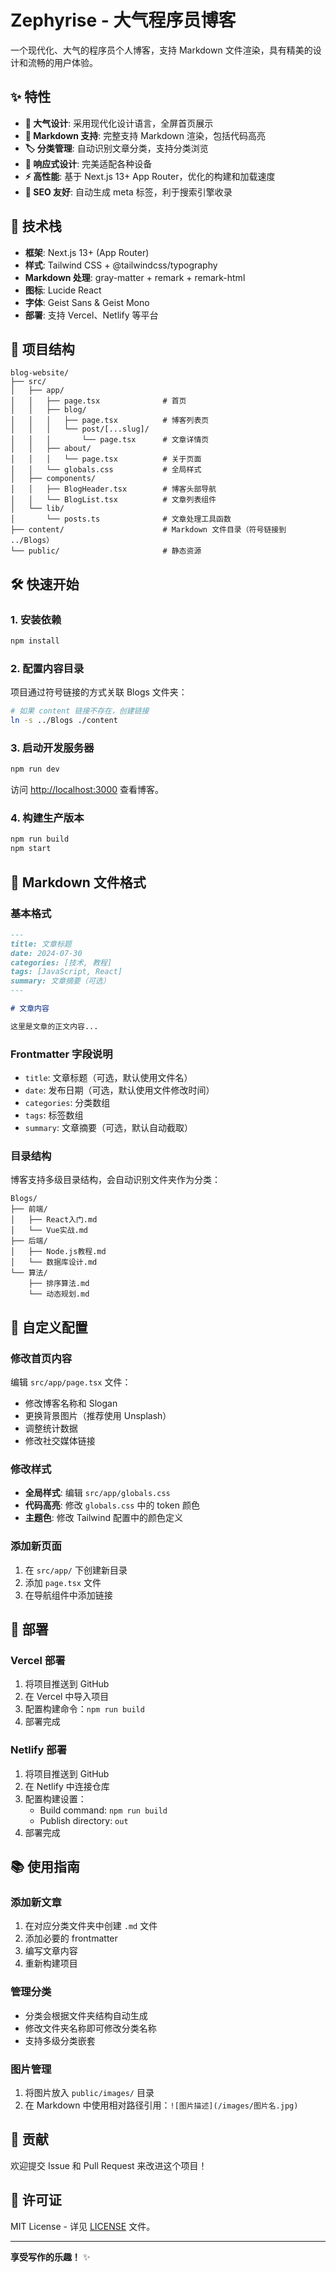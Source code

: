 # Zephyrise - 大气程序员博客

一个现代化、大气的程序员个人博客，支持 Markdown 文件渲染，具有精美的设计和流畅的用户体验。

## ✨ 特性

- **🎨 大气设计**: 采用现代化设计语言，全屏首页展示
- **📝 Markdown 支持**: 完整支持 Markdown 渲染，包括代码高亮
- **🏷️ 分类管理**: 自动识别文章分类，支持分类浏览
- **📱 响应式设计**: 完美适配各种设备
- **⚡ 高性能**: 基于 Next.js 13+ App Router，优化的构建和加载速度
- **🎯 SEO 友好**: 自动生成 meta 标签，利于搜索引擎收录

## 🚀 技术栈

- **框架**: Next.js 13+ (App Router)
- **样式**: Tailwind CSS + @tailwindcss/typography
- **Markdown 处理**: gray-matter + remark + remark-html
- **图标**: Lucide React
- **字体**: Geist Sans & Geist Mono
- **部署**: 支持 Vercel、Netlify 等平台

## 📁 项目结构

```
blog-website/
├── src/
│   ├── app/
│   │   ├── page.tsx              # 首页
│   │   ├── blog/
│   │   │   ├── page.tsx          # 博客列表页
│   │   │   └── post/[...slug]/
│   │   │       └── page.tsx      # 文章详情页
│   │   ├── about/
│   │   │   └── page.tsx          # 关于页面
│   │   └── globals.css           # 全局样式
│   ├── components/
│   │   ├── BlogHeader.tsx        # 博客头部导航
│   │   └── BlogList.tsx          # 文章列表组件
│   └── lib/
│       └── posts.ts              # 文章处理工具函数
├── content/                      # Markdown 文件目录（符号链接到 ../Blogs）
└── public/                       # 静态资源
```

## 🛠️ 快速开始

### 1. 安装依赖

```bash
npm install
```

### 2. 配置内容目录

项目通过符号链接的方式关联 Blogs 文件夹：

```bash
# 如果 content 链接不存在，创建链接
ln -s ../Blogs ./content
```

### 3. 启动开发服务器

```bash
npm run dev
```

访问 [http://localhost:3000](http://localhost:3000) 查看博客。

### 4. 构建生产版本

```bash
npm run build
npm start
```

## 📝 Markdown 文件格式

### 基本格式

```markdown
---
title: 文章标题
date: 2024-07-30
categories: [技术, 教程]
tags: [JavaScript, React]
summary: 文章摘要（可选）
---

# 文章内容

这里是文章的正文内容...
```

### Frontmatter 字段说明

- `title`: 文章标题（可选，默认使用文件名）
- `date`: 发布日期（可选，默认使用文件修改时间）
- `categories`: 分类数组
- `tags`: 标签数组
- `summary`: 文章摘要（可选，默认自动截取）

### 目录结构

博客支持多级目录结构，会自动识别文件夹作为分类：

```
Blogs/
├── 前端/
│   ├── React入门.md
│   └── Vue实战.md
├── 后端/
│   ├── Node.js教程.md
│   └── 数据库设计.md
└── 算法/
    ├── 排序算法.md
    └── 动态规划.md
```

## 🎨 自定义配置

### 修改首页内容

编辑 `src/app/page.tsx` 文件：

- 修改博客名称和 Slogan
- 更换背景图片（推荐使用 Unsplash）
- 调整统计数据
- 修改社交媒体链接

### 修改样式

- **全局样式**: 编辑 `src/app/globals.css`
- **代码高亮**: 修改 `globals.css` 中的 token 颜色
- **主题色**: 修改 Tailwind 配置中的颜色定义

### 添加新页面

1. 在 `src/app/` 下创建新目录
2. 添加 `page.tsx` 文件
3. 在导航组件中添加链接

## 🚀 部署

### Vercel 部署

1. 将项目推送到 GitHub
2. 在 Vercel 中导入项目
3. 配置构建命令：`npm run build`
4. 部署完成

### Netlify 部署

1. 将项目推送到 GitHub
2. 在 Netlify 中连接仓库
3. 配置构建设置：
   - Build command: `npm run build`
   - Publish directory: `out`
4. 部署完成

## 📚 使用指南

### 添加新文章

1. 在对应分类文件夹中创建 `.md` 文件
2. 添加必要的 frontmatter
3. 编写文章内容
4. 重新构建项目

### 管理分类

- 分类会根据文件夹结构自动生成
- 修改文件夹名称即可修改分类名称
- 支持多级分类嵌套

### 图片管理

1. 将图片放入 `public/images/` 目录
2. 在 Markdown 中使用相对路径引用：`![图片描述](/images/图片名.jpg)`

## 🤝 贡献

欢迎提交 Issue 和 Pull Request 来改进这个项目！

## 📄 许可证

MIT License - 详见 [LICENSE](LICENSE) 文件。

---

**享受写作的乐趣！** ✨
